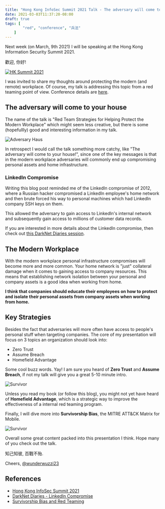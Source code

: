 ```yaml
---
title: "Hong Kong InfoSec Summit 2021 Talk - The adversary will come to your house!"
date: 2021-03-03T11:37:20-08:00
draft: true
tags: [
        "red", "conference", "兵法"
    ]
---
```


Next week (on March, 9th 2021) I will be speaking at the Hong Kong Information Security Summit 2021. 

歡迎, 你好! 

[![HK Summit 2021](/blog/images/2021/hk-summit.png)](https://www.issummit.org/)

I was invited to share my thoughts around protecting the modern (and remote) workplace. Of course, my talk is addressing this topic from a red teaming point of view. Conference details are [here](https://www.issummit.org/).

## The adversary will come to your house  

The name of the talk is "Red Team Strategies for Helping Protect the Modern Workplace" which might seem less creative, but there is some (hopefullly) good and interesting information in my talk.

![Adversary Haus](/blog/images/2021/haus.png)

In retrospect I would call the talk something more catchy, like "The adversary will come to your house!", since one of the key messages is that in the modern workplace adversaries will commonly end up compromising personal assets and home infrastructure.

### LinkedIn Compromise

Writing this blog post reminded me of the LinkedIn compromise of 2012, where a Russian hacker compromised a LinkedIn employee's home network and then brute forced his way to personal machines which had LinkedIn company SSH keys on them. 

This allowed the adversary to gain access to LinkedIn's internal network and subsequently gain access to millions of customer data records. 

If you are interested in more details about the LinkedIn compromise, then check out [this DarkNet Diaries session](https://darknetdiaries.com/episode/86/).

## The Modern Workplace

With the modern workplace personal infrastructure compromises will become more and more common. Your home network is "just" collateral damage when it comes to gaining access to company resources. This means that establishing network isolation between your personal and company assets is a good idea when working from home.

**I think that companies should educate their employees on how to protect and isolate their personal assets from company assets when working from home.**


## Key Strategies

Besides the fact that adversaries will more often have access to people's personal stuff when targeting companies. The core of my presentation will focus on 3 topics an organization should look into:

* Zero Trust
* Assume Breach
* Homefield Advantage

Some cool buzz words. Yay! I am sure you heard of  **Zero Trust** and **Assume Breach**, if not my talk will give you a great 5-10 minute intro. 

![Survivor](/blog/images/homefield-advantage.png)

Unless you read my book (or follow this blog), you might not yet have heard of **Homefield Advantage**, which is a strategic way to improve the effectiveness of a internal red teaming program. 

Finally, I will dive more into **Survivorship Bias**, the MITRE ATT&CK Matrix for Mobile.

![Survivor](/blog/images/2021/mitre-attack-survivorship-bias.png)

Overall some great content packed into this presentation I think. Hope many of you check out the talk.


知己知彼, 百戰不殆.

Cheers,
[@wunderwuzzi23](https://twitter.com/wunderwuzzi23)


## References

* [Hong Kong InfoSec Summit 2021](https://www.issummit.org/)
* [DarkNet Diaries - LinkedIn Compromise](https://darknetdiaries.com/episode/86/)
* [Survivorship Bias and Red Teaming](https://embracethered.com/blog/posts/2021/survivorship-bias-and-red-teaming/)

